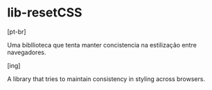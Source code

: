 # lib-resetCSS

[pt-br]

Uma bibllioteca que tenta manter concistencia na estilização entre navegadores.


[ing]

A library that tries to maintain consistency in styling across browsers.
